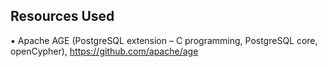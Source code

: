 ## Resources Used
▪ Apache AGE (PostgreSQL extension – C programming, PostgreSQL core, openCypher), https://github.com/apache/age 